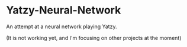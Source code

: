 # Yatzy-Neural-Network
An attempt at a neural network playing Yatzy.

(It is not working yet, and I'm focusing on other projects at the moment)

